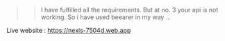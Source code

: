 >> I have fulfilled all the requirements. But at no. 3 your api is not working. So i have used beearer in my way ..


Live website : https://nexis-7504d.web.app
